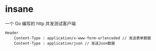 # insane

一个 Go 编写的 http 并发测试客户端

```
Header
    Content-Type : application/x-www-form-urlencoded // 发送表单数据
    Content-Type : application/json // 发送Json数据
```
